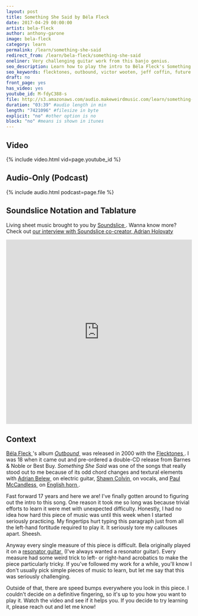 ```yaml
---
layout: post
title: Something She Said by Béla Fleck
date: 2017-04-29 00:00:00
artist: bela-fleck
author: anthony-garone
image: bela-fleck
category: learn
permalink: /learn/something-she-said
redirect_from: /learn/bela-fleck/something-she-said
oneliner: Very challenging guitar work from this banjo genius.
seo_description: Learn how to play the intro to Béla Fleck's Something She Said.
seo_keywords: flecktones, outbound, victor wooten, jeff coffin, future man, roy wooten, futureman, adrian belew, shawn colvin, paul mccandless
draft: no
front_page: yes
has_video: yes
youtube_id: M-fdyC388-s
file: http://s3.amazonaws.com/audio.makeweirdmusic.com/learn/something-she-said/something-she-said.mp3
duration: "03:39" #audio length in min
length: "7421096" #filesize in byte
explicit: "no" #other option is no
block: "no" #means is shown in itunes
---
```


## Video

{% include video.html vid=page.youtube_id %}

## Audio-Only (Podcast)

{% include audio.html podcast=page.file %}

## Soundslice Notation and Tablature

Living sheet music brought to you by [Soundslice&nbsp;<i class="non-mwm fa fa-external-link-square" aria-hidden="true"></i>](http://soundslice.com). Wanna know more? Check out [our interview with Soundslice co-creator, Adrian Holovaty](/gear/soundslice)

<iframe src="https://www.soundslice.com/scores/71461/embed/" width="100%" height="500" frameBorder="0" allowfullscreen></iframe>

## Context

[Béla Fleck&nbsp;<i class="non-mwm fa fa-external-link-square" aria-hidden="true"></i>](https://en.wikipedia.org/wiki/Bela_Fleck)'s album [*Outbound*&nbsp;<i class="non-mwm fa fa-external-link-square" aria-hidden="true"></i>](https://en.wikipedia.org/wiki/Outbound_(B%C3%A9la_Fleck_and_the_Flecktones_album)) was released in 2000 with the [Flecktones&nbsp;<i class="non-mwm fa fa-external-link-square" aria-hidden="true"></i>](https://en.wikipedia.org/wiki/B%C3%A9la_Fleck_and_the_Flecktones). I was 18 when it came out and pre-ordered a double-CD release from Barnes & Noble or Best Buy. *Something She Said* was one of the songs that really stood out to me because of its odd chord changes and textural elements with [Adrian Belew&nbsp;<i class="non-mwm fa fa-external-link-square" aria-hidden="true"></i>](https://en.wikipedia.org/wiki/Adrian_Belew) on electric guitar, [Shawn Colvin&nbsp;<i class="non-mwm fa fa-external-link-square" aria-hidden="true"></i>](https://en.wikipedia.org/wiki/Shawn_Colvin) on vocals, and [Paul McCandless&nbsp;<i class="non-mwm fa fa-external-link-square" aria-hidden="true"></i>](https://en.wikipedia.org/wiki/Paul_McCandless) on [English horn&nbsp;<i class="non-mwm fa fa-external-link-square" aria-hidden="true"></i>](https://en.wikipedia.org/wiki/English_horn).

Fast forward 17 years and here we are! I've finally gotten around to figuring out the intro to this song. One reason it took me so long was because trivial efforts to learn it were met with unexpected difficulty. Honestly, I had no idea how hard this piece of music was until this week when I started seriously practicing. My fingertips hurt typing this paragraph just from all the left-hand fortitude required to play it. It seriously tore my callouses apart. Sheesh.

Anyway every single measure of this piece is difficult. Bela originally played it on a [resonator guitar&nbsp;<i class="non-mwm fa fa-external-link-square" aria-hidden="true"></i>](https://en.wikipedia.org/wiki/Resonator_guitar) (I've always wanted a resonator guitar). Every measure had some weird trick to left- or right-hand acrobatics to make the piece particularly tricky. If you've followed my work for a while, you'll know I don't usually pick simple pieces of music to learn, but let me say that this was seriously challenging.

Outside of that, there are speed bumps everywhere you look in this piece. I couldn't decide on a definitive fingering, so it's up to you how you want to play it. Watch the video and see if it helps you. If you decide to try learning it, please reach out and let me know!

